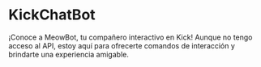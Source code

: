 # KickChatBot
¡Conoce a MeowBot, tu compañero interactivo en Kick! Aunque no tengo acceso al API, estoy aquí para ofrecerte comandos de interacción y brindarte una experiencia amigable. 
